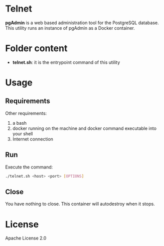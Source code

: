 # Telnet

**pgAdmin** is a web based administration tool for the PostgreSQL database. This utility runs an instance of pgAdmin as a Docker container.

# Folder content

* **telnet.sh**: it is the entrypoint command of this utility

# Usage

## Requirements

Other requirements:
1. a bash
2. docker running on the machine and docker command executable into your shell
3. Internet connection

## Run

Execute the command:
```bash
./telnet.sh <host> <port> [OPTIONS]
```

## Close

You have nothing to close. This container will autodestroy when it stops.

# License

Apache License 2.0